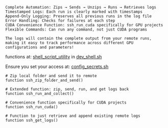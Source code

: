 
```
Complete Automation: Zips → Sends → Unzips → Runs → Retrieves logs
Timestamped Logs: Each run is clearly marked with timestamps
Append-Only Logging: Preserves all previous runs in the log file
Error Handling: Checks for failures at each step
CUDA Convenience Function: ssh_run_cuda specifically for GPU projects
Flexible Commands: Can run any command, not just CUDA programs

The logs will contain the complete output from your remote runs, making it easy to track performance across different GPU configurations and parameters!
```

functions at: [shell_script_utility](https://github.com/ursa-mikail/shell_script_utility)
in [dev_shell.sh](https://github.com/ursa-mikail/shell_script_utility/blob/main/scripts/utilities/dev_shell.sh)

Ensure you set your access at: [config_secrets.sh](https://github.com/ursa-mikail/shell_script_utility/blob/main/scripts/config_secrets.sh)
```
# Zip local folder and send it to remote
function ssh_zip_folder_and_send() 

# Extended function: zip, send, run, and get logs back
function ssh_run_and_collect() 

# Convenience function specifically for CUDA projects
function ssh_run_cuda() 

# Function to just retrieve and append existing remote logs
function ssh_get_logs() 
```
